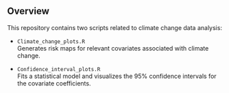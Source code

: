 ## Overview

This repository contains two scripts related to climate change data analysis:

- `Climate_change_plots.R`  
  Generates risk maps for relevant covariates associated with climate change.

- `Confidence_interval_plots.R`  
  Fits a statistical model and visualizes the 95% confidence intervals for the covariate coefficients.

